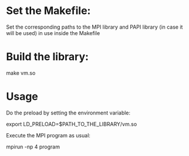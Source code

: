 # Set the Makefile:

Set the corresponding paths to the MPI library and PAPI library (in case it will be used) in use inside the Makefile

# Build the library:

make vm.so

# Usage

Do the preload by setting the environment variable:

export LD_PRELOAD=$PATH_TO_THE_LIBRARY/vm.so

Execute the MPI program as usual:

mpirun -np 4 program
